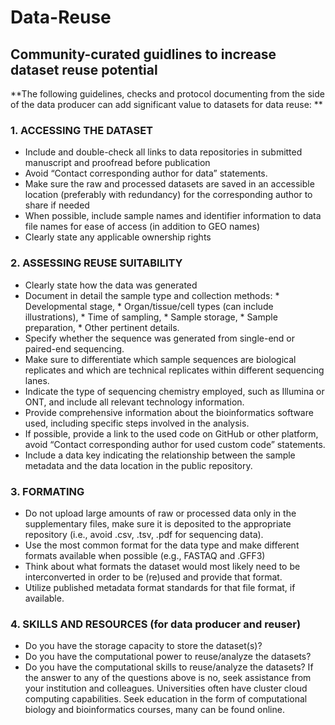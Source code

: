 # Data-Reuse
## Community-curated guidlines to increase dataset reuse potential

**The following guidelines, checks and protocol documenting from the side of the data producer can add significant value to datasets for data reuse: **

### 1. ACCESSING THE DATASET
* Include and double-check all links to data repositories in submitted manuscript and proofread before publication
* Avoid “Contact corresponding author for data” statements. 
* Make sure the raw and processed datasets are saved in an accessible location (preferably with redundancy) for the corresponding author to share if needed
* When possible, include sample names and identifier information to data file names for ease of access (in addition to GEO names) 
* Clearly state any applicable ownership rights

### 2. ASSESSING REUSE SUITABILITY
* Clearly state how the data was generated
* Document in detail the sample type and collection methods:
      * Developmental stage, 
      * Organ/tissue/cell types (can include illustrations), 
      * Time of sampling, 
      * Sample storage,
      * Sample preparation,
      * Other pertinent details. 
* Specify whether the sequence was generated from single-end or paired-end sequencing. 
* Make sure to differentiate which sample sequences are biological replicates and which are technical replicates within different sequencing lanes.
* Indicate the type of sequencing chemistry employed, such as Illumina or ONT, and include all relevant technology information.
* Provide comprehensive information about the bioinformatics software used, including specific steps involved in the analysis. 
* If possible, provide a link to the used code on GitHub or other platform, avoid “Contact corresponding author for used custom code” statements.
* Include a data key indicating the relationship between the sample metadata and the data location in the public repository.

### 3. FORMATING 
* Do not upload large amounts of raw or processed data only in the supplementary files, make sure it is deposited to the appropriate repository (i.e., avoid .csv, .tsv, .pdf for sequencing data). 
* Use the most common format for the data type and make different formats available when possible (e.g., FASTAQ and .GFF3)
* Think about what formats the dataset would most likely need to be interconverted in order to be (re)used and provide that format.
* Utilize published metadata format standards for that file format, if available. 

### 4. SKILLS AND RESOURCES (for data producer and reuser)
* Do you have the storage capacity to store the dataset(s)?
* Do you have the computational power to reuse/analyze the datasets?
* Do you have the computational skills to reuse/analyze the datasets?
If the answer to any of the questions above is no, seek assistance from your institution and colleagues. Universities often have cluster cloud computing capabilities. Seek education in the form of computational biology and bioinformatics courses, many can be found online. 


